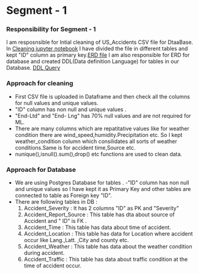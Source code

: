 # Segment - 1
### Responsibility for Segment - 1
I am resposnsible for Intial cleaning of US_Accidents CSV file for DtaaBase.
In [Cleaning jupyter notebook]() I have divided the file in different tables and kept "ID" column as primary key.[ERD file]()
I am also responsible for ERD for database and created DDL(Data definition Language) for tables in our Database. [DDL Query]()

### Approach for cleaning
- First CSV file is uploaded in Dataframe and then check all the columns for null values and unique values.
- "ID" column has non null and unique values .
- "End-Ltd" and "End- Lng" has 70% null values  and are not required for ML.
- There are many columns which are repatitative values like for weather condition there are wind_speed,humidity.Precipitation etc. So I kept weather_condition column which consilidates all sorts of weather conditions.Same is for accident time,Source etc.
- nunique(),isnull().sum(),drop() etc functions are used to clean data.

### Approach for Database
- We are using Postgres Database for tables .
-"ID" column has non null and unique values so I have kept it as Primary Key and other tables are connected to table as Foreign key "ID".
- There are following tables in DB :
    1. Accident_Severity : It has 2 columns "ID" as PK and "Severity"
    2. Accident_Report_Source  : This table has dta about source of Accident and " ID" is FK .
    3. Accident_Time : This table has data about time of accident.
    4. Accident_Location : This table has data for Location where accident occur like Lang.,Latt. ,City and county etc.
    5. Accident_Weather : This table has data about the weather condition during accident.
    6. Accident_Traffic : This table has data about traffic condition at the time of accident occur.

